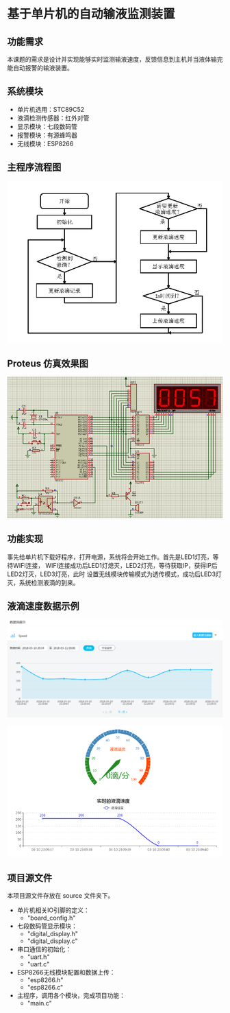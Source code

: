 # 基于单片机的自动输液监测装置

## 功能需求

本课题的需求是设计并实现能够实时监测输液速度，反馈信息到主机并当液体输完能自动报警的输液装置。

## 系统模块

- 单片机选用：STC89C52
- 液滴检测传感器：红外对管
- 显示模块：七段数码管
- 报警模块：有源蜂鸣器
- 无线模块：ESP8266

## 主程序流程图

![主程序流程图](pics/001.png)

## Proteus 仿真效果图

![Proteus 仿真效果图](pics/simulation.png)

## 功能实现

事先给单片机下载好程序，打开电源，系统将会开始工作。首先是LED1灯亮，等待WIFI连接，
WIFI连接成功后LED1灯熄灭，LED2灯亮，等待获取IP，获得IP后LED2灯灭，LED3灯亮，此时
设置无线模块传输模式为透传模式，成功后LED3灯灭，系统检测液滴的到来。

## 液滴速度数据示例

![液滴速度数据示例](pics/data0.png)

![液滴速度数据示例](pics/data1.png)

## 项目源文件

本项目源文件存放在 source 文件夹下。

- 单片机相关IO引脚的定义：
  - "board_config.h"
- 七段数码管显示模块：
  - "digital_display.h"
  - "digital_display.c"
- 串口通信的初始化：
  - "uart.h"
  - "uart.c"
- ESP8266无线模块配置和数据上传：
  - "esp8266.h"
  - "esp8266.c"
- 主程序，调用各个模块，完成项目功能：
  - "main.c"
